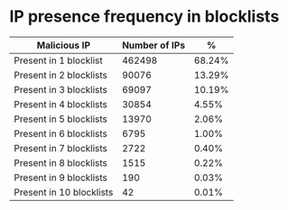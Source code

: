 # IP presence frequency in blocklists
| Malicious IP | Number of IPs | % |
|----|----|----|
| Present in 1 blocklist | 462498 | 68.24% |
| Present in 2 blocklists | 90076 | 13.29% |
| Present in 3 blocklists | 69097 | 10.19% |
| Present in 4 blocklists | 30854 | 4.55% |
| Present in 5 blocklists | 13970 | 2.06% |
| Present in 6 blocklists | 6795 | 1.00% |
| Present in 7 blocklists | 2722 | 0.40% |
| Present in 8 blocklists | 1515 | 0.22% |
| Present in 9 blocklists | 190 | 0.03% |
| Present in 10 blocklists | 42 | 0.01% |
